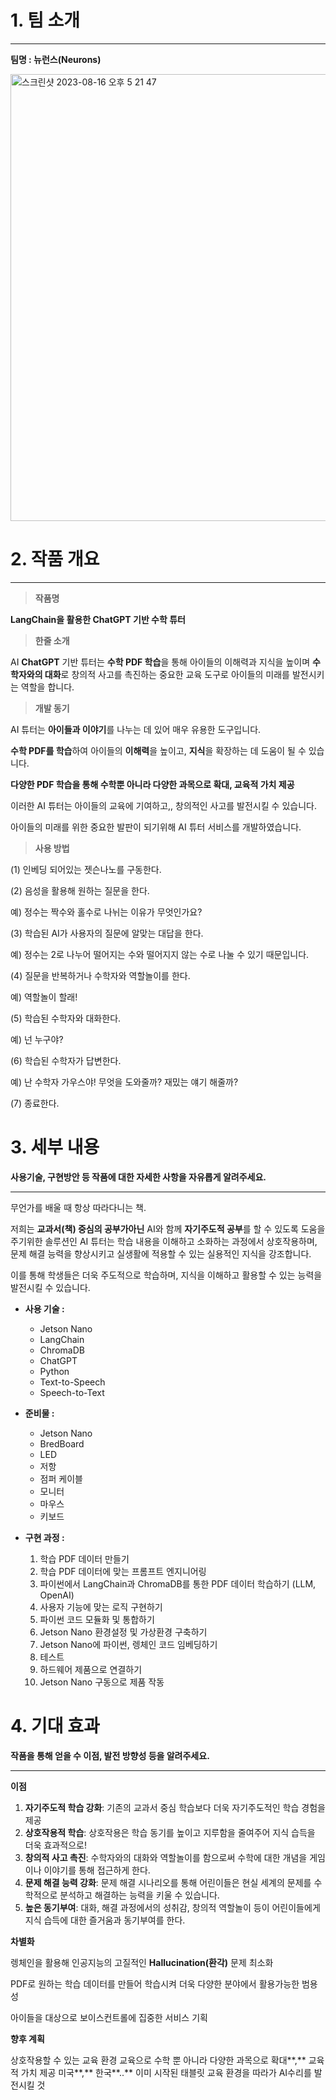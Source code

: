 # 1. 팀 소개

---

**팀명 : 뉴런스(Neurons)**

<img width="715" alt="스크린샷 2023-08-16 오후 5 21 47" src="https://github.com/whiteDwarff/LangChain-StoryBot/assets/83889135/aec9afa3-954c-4b1b-979e-402bc311225a">


# 2. 작품 개요

---

> **작품명**
> 

**LangChain을 활용한 ChatGPT 기반 수학 튜터**

> **한줄 소개**
> 

AI **ChatGPT** 기반 튜터는 **수학 PDF 학습**을 통해 아이들의 이해력과 지식을 높이며 **수학자와의 대화**로 창의적 사고를 촉진하는 중요한 교육 도구로 아이들의 미래를 발전시키는 역할을 합니다.

> **개발 동기**
> 

AI 튜터는 **아이들과 이야기**를 나누는 데 있어 매우 유용한 도구입니다. 

**수학 PDF를 학습**하여 아이들의 **이해력**을 높이고,  **지식**을 확장하는 데 도움이 될 수 있습니다. 

**다양한 PDF 학습을 통해 수학뿐 아니라 다양한 과목으로 확대, 교육적 가치 제공**

이러한 AI 튜터는 아이들의 교육에 기여하고,, 창의적인 사고를 발전시킬 수 있습니다. 

아이들의 미래를 위한 중요한 발판이 되기위해 AI 튜터 서비스를 개발하였습니다.

> **사용 방법**
> 

(1) 인베딩 되어있는 젯슨나노를 구동한다.

(2) 음성을 활용해 원하는 질문을 한다. 

예) 정수는 짝수와 홀수로 나뉘는 이유가 무엇인가요?

(3) 학습된 AI가 사용자의 질문에 알맞는 대답을 한다. 

예) 정수는 2로 나누어 떨어지는 수와 떨어지지 않는 수로 나눌 수 있기 때문입니다.

(4) 질문을 반복하거나 수학자와 역할놀이를 한다.

예) 역할놀이 할래!

(5) 학습된 수학자와 대화한다. 

예) 넌 누구야?

(6) 학습된 수학자가 답변한다.

예) 난 수학자 가우스야! 무엇을 도와줄까? 재밌는 얘기 해줄까?

(7) 종료한다.

# 3. 세부 내용

**사용기술, 구현방안 등 작품에 대한 자세한 사항을 자유롭게 알려주세요.**

---

무언가를 배울 때 항상 따라다니는 책. 

저희는 **교과서(책) 중심의 공부가아닌** AI와 함께 **자기주도적 공부**를 할 수 있도록 도움을 주기위한 솔루션인            AI 튜터는 학습 내용을 이해하고 소화하는 과정에서 상호작용하며, 문제 해결 능력을 향상시키고 실생활에 적용할 수 있는 실용적인 지식을 강조합니다. 

이를 통해 학생들은 더욱 주도적으로 학습하며, 지식을 이해하고 활용할 수 있는 능력을 발전시킬 수 있습니다.

- **사용 기술 :**
    - Jetson Nano
    - LangChain
    - ChromaDB
    - ChatGPT
    - Python
    - Text-to-Speech
    - Speech-to-Text

- **준비물 :**
    - Jetson Nano
    - BredBoard
    - LED
    - 저항
    - 점퍼 케이블
    - 모니터
    - 마우스
    - 키보드

- **구현 과정 :**
    1. 학습 PDF 데이터 만들기
    2. 학습 PDF 데이터에 맞는 프롬프트 엔지니어링
    3. 파이썬에서 LangChain과 ChromaDB를 통한 PDF 데이터 학습하기 (LLM, OpenAI)
    4. 사용자 기능에 맞는 로직 구현하기
    5. 파이썬 코드 모듈화 및 통합하기
    6. Jetson Nano 환경설정 및 가상환경 구축하기
    7. Jetson Nano에 파이썬, 렝체인 코드 임베딩하기
    8. 테스트
    9. 하드웨어 제품으로 연결하기
    10. Jetson Nano 구동으로 제품 작동

# 4. 기대 효과

**작품을 통해 얻을 수 이점, 발전 방향성 등을 알려주세요.**

---

**이점**

1. **자기주도적 학습 강화**: 기존의 교과서 중심 학습보다 더욱 자기주도적인 학습 경험을 제공
2. **상호작용적 학습**: 상호작용은 학습 동기를 높이고 지루함을 줄여주어 지식 습득을 더욱 효과적으로!
3. **창의적 사고 촉진**: 수학자와의 대화와 역할놀이를 함으로써 수학에 대한 개념을 게임이나 이야기를 통해 접근하게 한다.
4. **문제 해결 능력 강화**: 문제 해결 시나리오를 통해 어린이들은 현실 세계의 문제를 수학적으로 분석하고 해결하는 능력을 키울 수 있습니다.
5. **높은 동기부여**: 대화, 해결 과정에서의 성취감, 창의적 역할놀이 등이 어린이들에게 지식 습득에 대한 즐거움과 동기부여를 한다.

**차별화** 

렝체인을 활용해 인공지능의 고질적인 **Hallucination(환각)** 문제 최소화

PDF로 원하는 학습 데이터를 만들어 학습시켜 더욱 다양한 분야에서 활용가능한 범용성

아이들을  대상으로 보이스컨트롤에 집중한 서비스 기획

**향후 계획** 

상호작용할 수 있는 교육 환경 교육으로 수학 뿐 아니라 다양한 과목으로 확대**,** 교육적 가치 제공
미국**,** 한국**..** 이미 시작된 태블릿 교육 환경을 따라가 AI수리를 발전시킬 것
